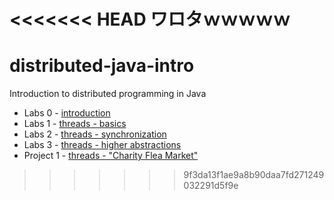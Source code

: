 <<<<<<< HEAD
ワロタｗｗｗｗｗ
=======
distributed-java-intro
======================

Introduction to distributed programming in Java

- Labs 0 - [introduction](0-introduction/README.md)
- Labs 1 - [threads - basics](1-threads-basics/README.md)
- Labs 2 - [threads - synchronization](2-threads-synchronization/README.md)
- Labs 3 - [threads - higher abstractions](3-threads-higher-abstractions/README.md)
- Project 1 - [threads - "Charity Flea Market"](projects/1-threads/README.md)
>>>>>>> 9f3da13f1ae9a8b90daa7fd271249032291d5f9e
